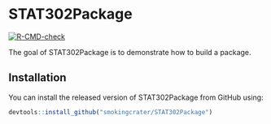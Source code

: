 
# STAT302Package

<!-- badges: start -->
[![R-CMD-check](https://github.com/smokingcrater/STAT302Package/workflows/R-CMD-check/badge.svg)](https://github.com/smokingcrater/STAT302Package/actions)
<!-- badges: end -->

The goal of STAT302Package is to demonstrate how to build a package.

## Installation

You can install the released version of STAT302Package from GitHub using: 

``` r
devtools::install_github("smokingcrater/STAT302Package")
```

